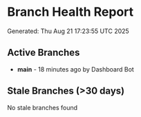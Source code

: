# Branch Health Report
Generated: Thu Aug 21 17:23:55 UTC 2025

## Active Branches
- **main** - 18 minutes ago by Dashboard Bot

## Stale Branches (>30 days)
No stale branches found
